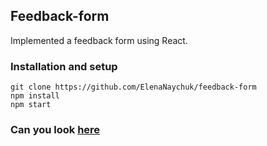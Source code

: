 ## Feedback-form

Implemented a feedback form using React.

### Installation and setup

```
git clone https://github.com/ElenaNaychuk/feedback-form
npm install
npm start
```
### Can you look [here](https://elenanaychuk.github.io/feedback-form/)

